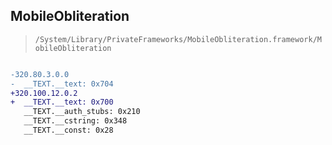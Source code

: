 ## MobileObliteration

> `/System/Library/PrivateFrameworks/MobileObliteration.framework/MobileObliteration`

```diff

-320.80.3.0.0
-  __TEXT.__text: 0x704
+320.100.12.0.2
+  __TEXT.__text: 0x700
   __TEXT.__auth_stubs: 0x210
   __TEXT.__cstring: 0x348
   __TEXT.__const: 0x28

```
